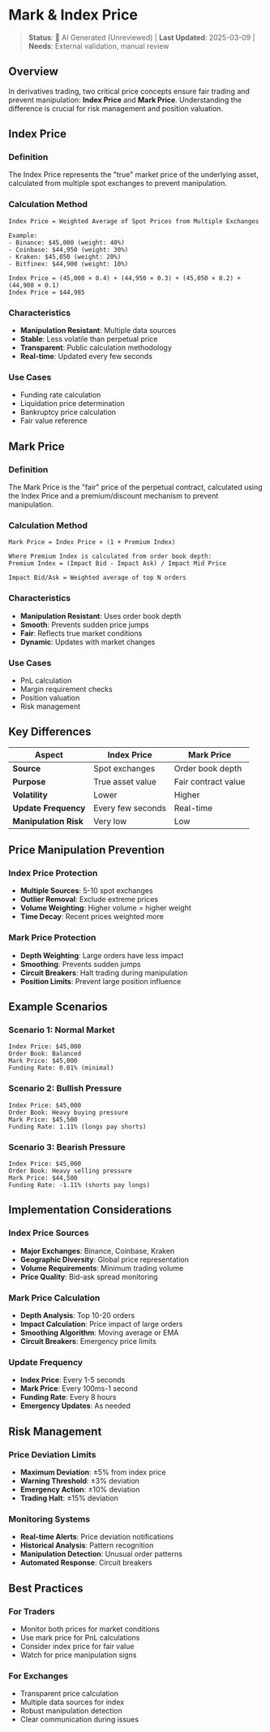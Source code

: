 # Mark & Index Price

> **Status**: 🤖 AI Generated (Unreviewed) | **Last Updated**: 2025-03-09 | **Needs**: External validation, manual review

## Overview

In derivatives trading, two critical price concepts ensure fair trading and prevent manipulation: **Index Price** and **Mark Price**. Understanding the difference is crucial for risk management and position valuation.

## Index Price

### Definition
The Index Price represents the "true" market price of the underlying asset, calculated from multiple spot exchanges to prevent manipulation.

### Calculation Method
```
Index Price = Weighted Average of Spot Prices from Multiple Exchanges

Example:
- Binance: $45,000 (weight: 40%)
- Coinbase: $44,950 (weight: 30%)
- Kraken: $45,050 (weight: 20%)
- Bitfinex: $44,900 (weight: 10%)

Index Price = (45,000 × 0.4) + (44,950 × 0.3) + (45,050 × 0.2) + (44,900 × 0.1)
Index Price = $44,985
```

### Characteristics
- **Manipulation Resistant**: Multiple data sources
- **Stable**: Less volatile than perpetual price
- **Transparent**: Public calculation methodology
- **Real-time**: Updated every few seconds

### Use Cases
- Funding rate calculation
- Liquidation price determination
- Bankruptcy price calculation
- Fair value reference

## Mark Price

### Definition
The Mark Price is the "fair" price of the perpetual contract, calculated using the Index Price and a premium/discount mechanism to prevent manipulation.

### Calculation Method
```
Mark Price = Index Price × (1 + Premium Index)

Where Premium Index is calculated from order book depth:
Premium Index = (Impact Bid - Impact Ask) / Impact Mid Price

Impact Bid/Ask = Weighted average of top N orders
```

### Characteristics
- **Manipulation Resistant**: Uses order book depth
- **Smooth**: Prevents sudden price jumps
- **Fair**: Reflects true market conditions
- **Dynamic**: Updates with market changes

### Use Cases
- PnL calculation
- Margin requirement checks
- Position valuation
- Risk management

## Key Differences

| Aspect | Index Price | Mark Price |
|--------|-------------|------------|
| **Source** | Spot exchanges | Order book depth |
| **Purpose** | True asset value | Fair contract value |
| **Volatility** | Lower | Higher |
| **Update Frequency** | Every few seconds | Real-time |
| **Manipulation Risk** | Very low | Low |

## Price Manipulation Prevention

### Index Price Protection
- **Multiple Sources**: 5-10 spot exchanges
- **Outlier Removal**: Exclude extreme prices
- **Volume Weighting**: Higher volume = higher weight
- **Time Decay**: Recent prices weighted more

### Mark Price Protection
- **Depth Weighting**: Large orders have less impact
- **Smoothing**: Prevents sudden jumps
- **Circuit Breakers**: Halt trading during manipulation
- **Position Limits**: Prevent large position influence

## Example Scenarios

### Scenario 1: Normal Market
```
Index Price: $45,000
Order Book: Balanced
Mark Price: $45,000
Funding Rate: 0.01% (minimal)
```

### Scenario 2: Bullish Pressure
```
Index Price: $45,000
Order Book: Heavy buying pressure
Mark Price: $45,500
Funding Rate: 1.11% (longs pay shorts)
```

### Scenario 3: Bearish Pressure
```
Index Price: $45,000
Order Book: Heavy selling pressure
Mark Price: $44,500
Funding Rate: -1.11% (shorts pay longs)
```

## Implementation Considerations

### Index Price Sources
- **Major Exchanges**: Binance, Coinbase, Kraken
- **Geographic Diversity**: Global price representation
- **Volume Requirements**: Minimum trading volume
- **Price Quality**: Bid-ask spread monitoring

### Mark Price Calculation
- **Depth Analysis**: Top 10-20 orders
- **Impact Calculation**: Price impact of large orders
- **Smoothing Algorithm**: Moving average or EMA
- **Circuit Breakers**: Emergency price limits

### Update Frequency
- **Index Price**: Every 1-5 seconds
- **Mark Price**: Every 100ms-1 second
- **Funding Rate**: Every 8 hours
- **Emergency Updates**: As needed

## Risk Management

### Price Deviation Limits
- **Maximum Deviation**: ±5% from index price
- **Warning Threshold**: ±3% deviation
- **Emergency Action**: ±10% deviation
- **Trading Halt**: ±15% deviation

### Monitoring Systems
- **Real-time Alerts**: Price deviation notifications
- **Historical Analysis**: Pattern recognition
- **Manipulation Detection**: Unusual order patterns
- **Automated Response**: Circuit breakers

## Best Practices

### For Traders
- Monitor both prices for market conditions
- Use mark price for PnL calculations
- Consider index price for fair value
- Watch for price manipulation signs

### For Exchanges
- Transparent price calculation
- Multiple data sources for index
- Robust manipulation detection
- Clear communication during issues 